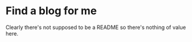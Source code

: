 # Find a blog for me
Clearly there's not supposed to be a README so there's nothing of value here. 
